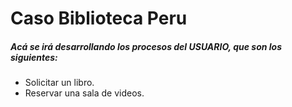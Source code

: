 # Caso Biblioteca Peru

##### Acá se irá desarrollando los procesos del USUARIO, que son los siguientes:

* Solicitar un libro.
* Reservar una sala de videos.
